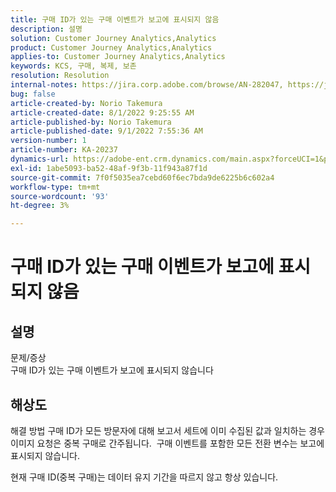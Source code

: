 ```yaml
---
title: 구매 ID가 있는 구매 이벤트가 보고에 표시되지 않음
description: 설명
solution: Customer Journey Analytics,Analytics
product: Customer Journey Analytics,Analytics
applies-to: Customer Journey Analytics,Analytics
keywords: KCS, 구매, 복제, 보존
resolution: Resolution
internal-notes: https://jira.corp.adobe.com/browse/AN-282047, https://jira.corp.adobe.com/browse/AN-287475
bug: false
article-created-by: Norio Takemura
article-created-date: 8/1/2022 9:25:55 AM
article-published-by: Norio Takemura
article-published-date: 9/1/2022 7:55:36 AM
version-number: 1
article-number: KA-20237
dynamics-url: https://adobe-ent.crm.dynamics.com/main.aspx?forceUCI=1&pagetype=entityrecord&etn=knowledgearticle&id=f8636eed-7b11-ed11-b83d-0022480862c6
exl-id: 1abe5093-ba52-48af-9f3b-11f943a87f1d
source-git-commit: 7f0f5035ea7cebd60f6ec7bda9de6225b6c602a4
workflow-type: tm+mt
source-wordcount: '93'
ht-degree: 3%

---
```


# 구매 ID가 있는 구매 이벤트가 보고에 표시되지 않음

## 설명

문제/증상
<br>구매 ID가 있는 구매 이벤트가 보고에 표시되지 않습니다


## 해상도


해결 방법 구매 ID가 모든 방문자에 대해 보고서 세트에 이미 수집된 값과 일치하는 경우 이미지 요청은 중복 구매로 간주됩니다.  구매 이벤트를 포함한 모든 전환 변수는 보고에 표시되지 않습니다.

현재 구매 ID(중복 구매)는 데이터 유지 기간을 따르지 않고 항상 있습니다.
